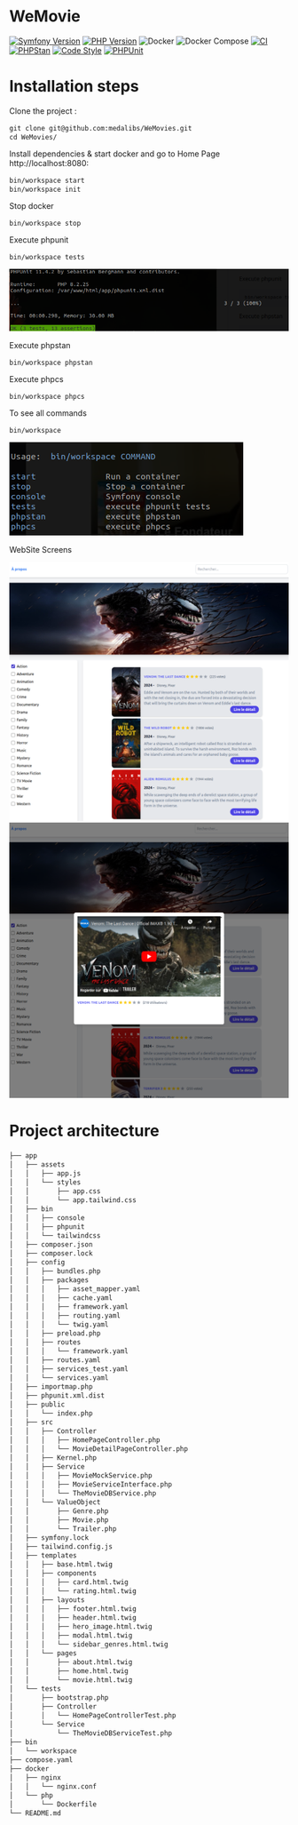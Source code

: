<h1> WeMovie </h1>

[![Symfony Version](https://img.shields.io/badge/Symfony-7.x-blueviolet)](https://symfony.com/)
[![PHP Version](https://img.shields.io/badge/PHP-8.2-blue)](https://www.php.net/)
![Docker](https://img.shields.io/badge/Docker-required-orange.svg)
![Docker Compose](https://img.shields.io/badge/Docker%20Compose-required-orange.svg)
[![CI](https://github.com/medalibs/WeMovies/actions/workflows/ci.yml/badge.svg?branch=main)](https://github.com/medalibs/WeMovies/actions/workflows/ci.yml)
[![PHPStan](https://github.com/medalibs/WeMovies/actions/workflows/phpstan.yml/badge.svg?branch=main)](https://github.com/medalibs/WeMovies/actions/workflows/phpstan.yml)
[![Code Style](https://github.com/medalibs/WeMovies/actions/workflows/phpcs.yml/badge.svg?branch=main)](https://github.com/medalibs/WeMovies/actions/workflows/phpcs.yml)
[![PHPUnit](https://github.com/medalibs/WeMovies/actions/workflows/phpunit.yml/badge.svg?branch=main)](https://github.com/medalibs/WeMovies/actions/workflows/phpunit.yml)


# Installation steps

Clone the project :

```
git clone git@github.com:medalibs/WeMovies.git
cd WeMovies/
```
Install dependencies & start docker and go to Home Page http://localhost:8080:

```
bin/workspace start
bin/workspace init
```

Stop docker

```
bin/workspace stop
```


Execute phpunit 
```
bin/workspace tests
```
![phpunit](README/phpunit.png)

Execute phpstan
```
bin/workspace phpstan
```

Execute phpcs
```
bin/workspace phpcs
```

To see all commands
```
bin/workspace
```
![workspace_command](README/workspace_command.png)


WebSite Screens

![Home page](README/home_page.png)
![Movie detail](README/movie_detail.png)

# Project architecture
````
├── app
│   ├── assets
│   │   ├── app.js
│   │   └── styles
│   │       ├── app.css
│   │       └── app.tailwind.css
│   ├── bin
│   │   ├── console
│   │   ├── phpunit
│   │   └── tailwindcss
│   ├── composer.json
│   ├── composer.lock
│   ├── config
│   │   ├── bundles.php
│   │   ├── packages
│   │   │   ├── asset_mapper.yaml
│   │   │   ├── cache.yaml
│   │   │   ├── framework.yaml
│   │   │   ├── routing.yaml
│   │   │   └── twig.yaml
│   │   ├── preload.php
│   │   ├── routes
│   │   │   └── framework.yaml
│   │   ├── routes.yaml
│   │   ├── services_test.yaml
│   │   └── services.yaml
│   ├── importmap.php
│   ├── phpunit.xml.dist
│   ├── public
│   │   └── index.php
│   ├── src
│   │   ├── Controller
│   │   │   ├── HomePageController.php
│   │   │   └── MovieDetailPageController.php
│   │   ├── Kernel.php
│   │   ├── Service
│   │   │   ├── MovieMockService.php
│   │   │   ├── MovieServiceInterface.php
│   │   │   └── TheMovieDBService.php
│   │   └── ValueObject
│   │       ├── Genre.php
│   │       ├── Movie.php
│   │       └── Trailer.php
│   ├── symfony.lock
│   ├── tailwind.config.js
│   ├── templates
│   │   ├── base.html.twig
│   │   ├── components
│   │   │   ├── card.html.twig
│   │   │   └── rating.html.twig
│   │   ├── layouts
│   │   │   ├── footer.html.twig
│   │   │   ├── header.html.twig
│   │   │   ├── hero_image.html.twig
│   │   │   ├── modal.html.twig
│   │   │   └── sidebar_genres.html.twig
│   │   └── pages
│   │       ├── about.html.twig
│   │       ├── home.html.twig
│   │       └── movie.html.twig
│   └── tests
│       ├── bootstrap.php
│       ├── Controller
│       │   └── HomePageControllerTest.php
│       └── Service
│           └── TheMovieDBServiceTest.php
├── bin
│   └── workspace
├── compose.yaml
├── docker
│   ├── nginx
│   │   └── nginx.conf
│   └── php
│       └── Dockerfile
└── README.md


````




